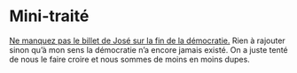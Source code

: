 # Mini-traité

[Ne manquez pas le billet de José sur la fin de la démocratie.](http://carnetsdenuit.typepad.com/carnets_de_nuit/2007/10/comment-chapper.html) Rien à rajouter sinon qu’à mon sens la démocratie n’a encore jamais existé. On a juste tenté de nous le faire croire et nous sommes de moins en moins dupes.